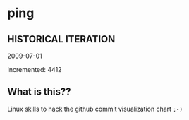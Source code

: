 # ping

## HISTORICAL ITERATION
2009-07-01

Incremented: 4412

## What is this?? 
Linux skills to hack the github commit visualization chart `;-)`
